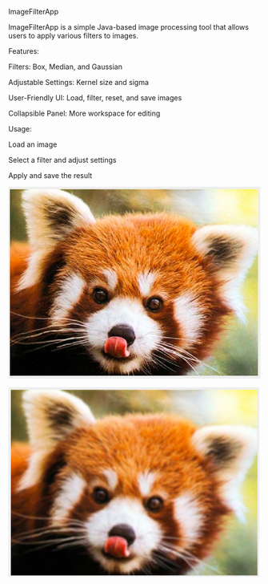 ImageFilterApp


ImageFilterApp is a simple Java-based image processing tool that allows users to apply various filters to images.


Features:

Filters: Box, Median, and Gaussian

Adjustable Settings: Kernel size and sigma

User-Friendly UI: Load, filter, reset, and save images

Collapsible Panel: More workspace for editing


Usage:

Load an image

Select a filter and adjust settings

Apply and save the result

![Screenshot](https://github.com/Ozzzmanov/ImageFilterApp/blob/master/2.png)

![Screenshot](https://github.com/Ozzzmanov/ImageFilterApp/blob/master/1.png)

